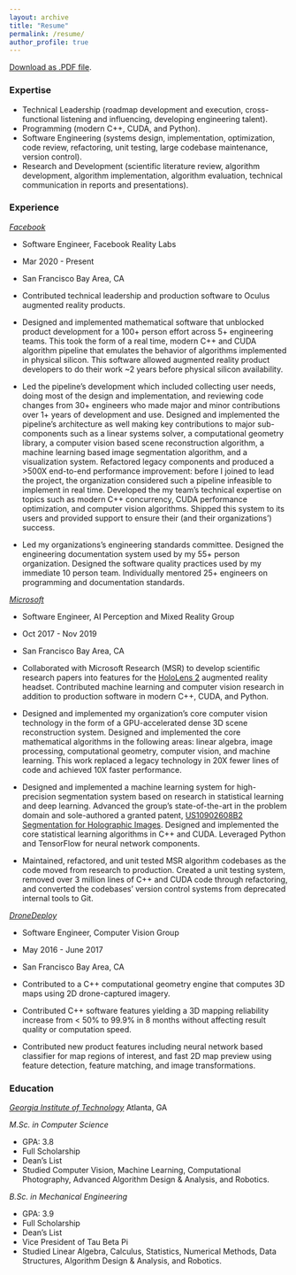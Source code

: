 ```yaml
---
layout: archive
title: "Resume"
permalink: /resume/
author_profile: true
---
```


[Download as .PDF file](/content/resume.pdf).

### Expertise

* Technical Leadership (roadmap development and execution, cross-functional listening and influencing, developing engineering talent).
* Programming (modern C++, CUDA, and Python). 
* Software Engineering (systems design, implementation, optimization, code review, refactoring, unit testing, large codebase maintenance, version control).
* Research and Development (scientific literature review, algorithm development, algorithm implementation, algorithm evaluation, technical communication in reports and presentations).

### Experience

*[Facebook](https://tech.fb.com/ar-vr/)*                  	                
* Software Engineer, Facebook Reality Labs                             
* Mar 2020 - Present
* San Francisco Bay Area, CA

* Contributed technical leadership and production software to Oculus augmented reality products. 
* Designed and implemented mathematical software that unblocked product development for a 100+ person effort across 5+ engineering teams. This took the form of a real time, modern C++ and CUDA algorithm pipeline that emulates the behavior of algorithms implemented in physical silicon. This software allowed augmented reality product developers to do their work ~2 years before physical silicon availability.
* Led the pipeline’s development which included collecting user needs, doing most of the design and implementation, and reviewing code changes from 30+ engineers who made major and minor contributions over 1+ years of development and use. Designed and implemented the pipeline’s architecture as well making key contributions to major sub-components such as a linear systems solver, a computational geometry library, a computer vision based scene reconstruction algorithm, a machine learning based image segmentation algorithm, and a visualization system. Refactored legacy components and produced a >500X end-to-end performance improvement: before I joined to lead the project, the organization considered such a pipeline infeasible to implement in real time. Developed the my team’s technical expertise on topics such as modern C++ concurrency, CUDA performance optimization, and computer vision algorithms. Shipped this system to its users and provided support to ensure their (and their organizations’) success.
* Led my organizations’s engineering standards committee. Designed the engineering documentation system used by my 55+ person organization. Designed the software quality practices used by my immediate 10 person team. Individually mentored 25+ engineers on programming and documentation standards.

*[Microsoft](https://www.microsoft.com/en-us/mixed-reality)*                     
* Software Engineer, AI Perception and Mixed Reality Group                  
* Oct 2017 - Nov 2019
* San Francisco Bay Area, CA

* Collaborated with Microsoft Research (MSR) to develop scientific research papers into features for the [HoloLens 2](https://www.microsoft.com/en-us/hololens/buy) augmented reality headset. Contributed machine learning and computer vision research in addition to production software in modern C++, CUDA, and Python.
* Designed and implemented my organization’s core computer vision technology in the form of a GPU-accelerated dense 3D scene reconstruction system. Designed and implemented the core mathematical algorithms in the following areas: linear algebra, image processing, computational geometry, computer vision, and machine learning. This work replaced a legacy technology in 20X fewer lines of code and achieved 10X faster performance.
* Designed and implemented a machine learning system for high-precision segmentation system based on research in statistical learning and deep learning. Advanced the group’s state-of-the-art in the problem domain and sole-authored a granted patent, [US10902608B2 Segmentation for Holographic Images](https://patents.google.com/patent/US10902608B2). Designed and implemented the core statistical learning algorithms in C++ and CUDA. Leveraged Python and TensorFlow for neural network components.
* Maintained, refactored, and unit tested MSR algorithm codebases as the code moved from research to production. Created a unit testing system, removed over 3 million lines of C++ and CUDA code through refactoring, and converted the codebases’ version control systems from deprecated internal tools to Git.

*[DroneDeploy](https://www.dronedeploy.com)*                                    
* Software Engineer, Computer Vision Group                                            
* May 2016 - June 2017
* San Francisco Bay Area, CA

* Contributed to a C++ computational geometry engine that computes 3D maps using 2D drone-captured imagery.
* Contributed C++ software features yielding a 3D mapping reliability increase from < 50% to 99.9% in 8 months without affecting result quality or computation speed.
* Contributed new product features including neural network based classifier for map regions of interest, and fast 2D map preview using feature detection, feature matching, and image transformations.

### Education
*[Georgia Institute of Technology](https://www.cc.gatech.edu)*
Atlanta, GA

*M.Sc. in Computer Science*
* GPA: 3.8
* Full Scholarship
* Dean’s List
* Studied Computer Vision, Machine Learning, Computational Photography, Advanced Algorithm Design & Analysis, and Robotics.

*B.Sc. in Mechanical Engineering*
* GPA: 3.9
* Full Scholarship
* Dean’s List
* Vice President of Tau Beta Pi
* Studied Linear Algebra, Calculus, Statistics, Numerical Methods, Data Structures, Algorithm Design & Analysis, and Robotics.
